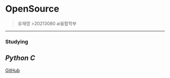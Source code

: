 # OpenSource
>유재영
>     >20213080 ai융합학부
___
### Studying
*Python*
*C*
---

[GitHub](https://github.com/Jy7733/)

